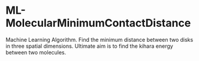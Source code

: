 # ML-MolecularMinimumContactDistance
Machine Learning Algorithm. Find the minimum distance between two disks in three spatial dimensions. Ultimate aim is to find the kihara energy between two molecules.

